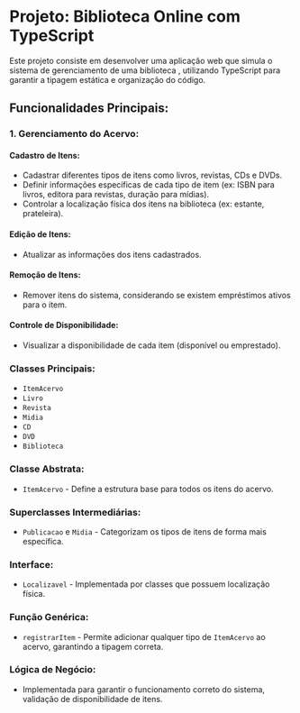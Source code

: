 # Projeto: Biblioteca Online com TypeScript

Este projeto consiste em desenvolver uma aplicação web que simula o sistema de
gerenciamento de uma biblioteca , utilizando TypeScript para garantir a tipagem
estática e organização do código.

## Funcionalidades Principais:

### 1. Gerenciamento do Acervo:


#### Cadastro de Itens:


- Cadastrar diferentes tipos de itens como livros, revistas, CDs e DVDs.
- Definir informações específicas de cada tipo de item (ex: ISBN para livros,
  editora para revistas, duração para mídias).
- Controlar a localização física dos itens na biblioteca (ex: estante,
  prateleira).

#### Edição de Itens:

- Atualizar as informações dos itens cadastrados.

#### Remoção de Itens:


- Remover itens do sistema, considerando se existem empréstimos ativos para o
  item.

#### Controle de Disponibilidade:


- Visualizar a disponibilidade de cada item (disponível ou emprestado).

### Classes Principais:


- `ItemAcervo`
- `Livro`
- `Revista`
- `Midia`
- `CD`
- `DVD`
- `Biblioteca`


### Classe Abstrata:

- `ItemAcervo` - Define a estrutura base para todos os itens do acervo.

### Superclasses Intermediárias:

- `Publicacao` e `Midia` - Categorizam os tipos de itens de forma mais
  específica.


### Interface:


- `Localizavel` - Implementada por classes que possuem localização física.

### Função Genérica:

- `registrarItem` - Permite adicionar qualquer tipo de `ItemAcervo` ao acervo,
  garantindo a tipagem correta.

### Lógica de Negócio:

- Implementada para garantir o funcionamento correto do sistema, validação de
  disponibilidade de itens.
